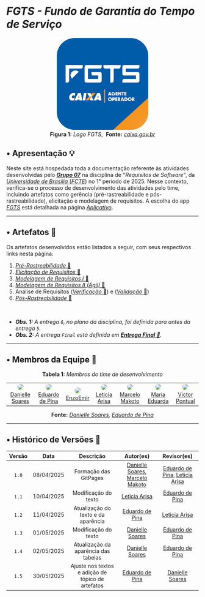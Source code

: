 # ***FGTS - Fundo de Garantia do Tempo de Serviço***

<figure style="text-align: center;">
  <img src="assets/logo_fgts.png" style="max-width: 80%;">
  <figcaption>
    <strong>Figura 1:</strong> <i>Logo FGTS</i>,&nbsp <strong>Fonte:</strong> <i><a href="https://www.caixa.gov.br/atendimento/aplicativos/fgts/Paginas/default.aspx">caixa.gov.br</a></i>
  </figcaption>
</figure>

## • Apresentação 💡

Neste site está hospedada toda a documentação referente às atividades desenvolvidas pelo [***Grupo 07***](#membros-da-equipe) na disciplina de "*Requisitos de Software*", da [*Universidade de Brasília* (*FCTE*)](https://fcte.unb.br) no 1° período de 2025. Nesse contexto, verifica-se o processo de desenvolvimento das atividades pelo time, incluindo artefatos como gerência (pré-rastreabilidade e pós-rastreabilidade), elicitação e modelagem de requisitos. A escolha do app [*FGTS*](https://www.caixa.gov.br/atendimento/aplicativos/fgts/Paginas/default.aspx) está detalhada na página [*Aplicativo*](Planejamento/Aplicativo.md).

---

## • Artefatos 📰

Os artefatos desenvolvidos estão listados a seguir, com seus respectivos links nesta página:

1. [*Pré-Rastreabilidade* 🔗](https://requisitos-de-software.github.io/2025.1-FGTS/Pre-Rastreabilidade/Rich-Picture/)
2. [*Elicitação de Requisitos* 🔗](https://requisitos-de-software.github.io/2025.1-FGTS/Elicitacao/Perfil-de-Usuario/)
3. [*Modelagem de Requisitos I* 🔗](https://requisitos-de-software.github.io/2025.1-FGTS/Modelagem-I/Diagrama/)
4. [*Modelagem de Requisitos II (Ágil)* 🔗](https://requisitos-de-software.github.io/2025.1-FGTS/Modelagem-II/NFR-Framework/)
5. Análise de Requisitos ([*Verificação* 🔗](https://requisitos-de-software.github.io/2025.1-FGTS/Verificacao/planejamento-geral/)) e ([*Validação* 🔗](https://requisitos-de-software.github.io/2025.1-FGTS/Validacao/Prototipacao/))
6. [*Pós-Rastreabilidade* 🔗](https://requisitos-de-software.github.io/2025.1-FGTS/Pos-Rastreabilidade/Matriz-de-Rastreabilidade/)

<br>

- ***Obs. 1:** A entrega `6`, no plano da disciplina, foi definida para antes da entrega `5`.*
- ***Obs. 2:** A entrega `Final` está definida em [**Entrega Final** 🔗](https://requisitos-de-software.github.io/2025.1-FGTS/Final/Execucao/).*

---

## • Membros da Equipe 👥

<p align="center"><strong>Tabela 1:</strong> <i>Membros do time de desenvolvimento</i></p>

<table>
  <tr>
    <td align="center"><a href="https://github.com/danielle-soaress"><img src="https://avatars.githubusercontent.com/danielle-soaress" width="100px" style="border-radius: 50%;"><br/>Danielle Soares</a></td>
    <td align="center"><a href="https://github.com/eduardodpms"><img src="https://avatars.githubusercontent.com/eduardodpms" width="100px" style="border-radius: 50%;"><br/>Eduardo de Pina</a></td>
    <td align="center"><a href="https://github.com/EnzoEmir"><img src="https://avatars.githubusercontent.com/EnzoEmir" width="100px" style="border-radius: 50%;"><br/>EnzoEmir</a></td>
    <td align="center"><a href="https://github.com/Leticia-Arisa-K-Higa"><img src="https://avatars.githubusercontent.com/Leticia-Arisa-K-Higa" width="100px" style="border-radius: 50%;"><br/>Leticia Arisa</a></td>
    <td align="center"><a href="https://github.com/MM4k"><img src="https://avatars.githubusercontent.com/MM4k" width="100px" style="border-radius: 50%;"><br/>Marcelo Makoto</a></td>
    <td align="center"><a href="https://github.com/dudaa28"><img src="https://avatars.githubusercontent.com/dudaa28" width="100px" style="border-radius: 50%;"><br/>Maria Eduarda</a></td>
    <td align="center"><a href="https://github.com/VictorPontual"><img src="https://avatars.githubusercontent.com/VictorPontual" width="100px" style="border-radius: 50%;"><br/>Victor Pontual</a></td>
  </tr>
</table>

<p align="center"><strong>Fonte:</strong> <i><i><a href="https://github.com/danielle-soaress">Danielle Soares</a></i>, <a href="https://github.com/eduardodpms">Eduardo de Pina</a></i></p>

---

## • Histórico de Versões 📅

| Versão | Data | Descrição | Autor(es) | Revisor(es) |
| :-: | :-: | :-: | :-: | :-: |
| `1.0` | 08/04/2025 | Formação das GitPages | [Danielle Soares](https://github.com/danielle-soaress), [Marcelo Makoto](https://github.com/MM4k) | [Eduardo de Pina](https://github.com/eduardodpms), [Leticia Arisa](https://github.com/Leticia-Arisa-K-Higa) |
| `1.1` | 10/04/2025 | Modificação do texto | [Leticia Arisa](https://github.com/Leticia-Arisa-K-Higa) | [Eduardo de Pina](https://github.com/eduardodpms) |
| `1.2` | 11/04/2025 | Atualização do texto e da aparência | [Eduardo de Pina](https://github.com/eduardodpms) | [Leticia Arisa](https://github.com/Leticia-Arisa-K-Higa) |
| `1.3` | 01/05/2025 | Modificação do texto | [Danielle Soares](https://github.com/danielle-soaress) | [Eduardo de Pina](https://github.com/eduardodpms) |
| `1.4` | 02/05/2025 | Atualização da aparência das tabelas | [Danielle Soares](https://github.com/danielle-soaress) | [Eduardo de Pina](https://github.com/eduardodpms) |
| `1.5` | 30/05/2025 | Ajuste nos textos e adição de tópico de artefatos | [Eduardo de Pina](https://github.com/eduardodpms) | [Danielle Soares](https://github.com/danielle-soaress) |
